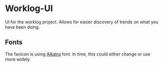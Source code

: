 # Worklog-UI

UI for the worklog project.
Allows for easier discovery of trends on what you have been doing.

## Fonts

The favicon is using [Alkatra][alkatra-font] font.
In time, this could either change or use more widely.

[alkatra-font]: https://fonts.google.com/specimen/Alkatra
